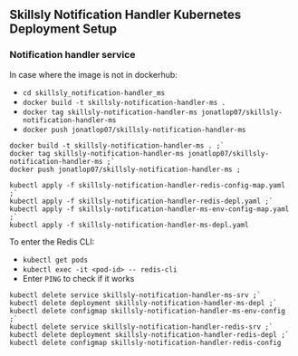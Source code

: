 ## Skillsly Notification Handler Kubernetes Deployment Setup
### Notification handler service
In case where the image is not in dockerhub:
- `cd skillsly_notification-handler_ms`
- `docker build -t skillsly-notification-handler-ms .`
- `docker tag skillsly-notification-handler-ms jonatlop07/skillsly-notification-handler-ms`
- `docker push jonatlop07/skillsly-notification-handler-ms`

```
docker build -t skillsly-notification-handler-ms . ;`
docker tag skillsly-notification-handler-ms jonatlop07/skillsly-notification-handler-ms ;`
docker push jonatlop07/skillsly-notification-handler-ms ;
```

```
kubectl apply -f skillsly-notification-handler-redis-config-map.yaml ;`
kubectl apply -f skillsly-notification-handler-redis-depl.yaml ;`
kubectl apply -f skillsly-notification-handler-ms-env-config-map.yaml ;`
kubectl apply -f skillsly-notification-handler-ms-depl.yaml
```

To enter the Redis CLI:

- `kubectl get pods`
- `kubectl exec -it <pod-id> -- redis-cli`
- Enter `PING` to check if it works

```
kubectl delete service skillsly-notification-handler-ms-srv ;`
kubectl delete deployment skillsly-notification-handler-ms-depl ;`
kubectl delete configmap skillsly-notification-handler-ms-env-config ;`
kubectl delete service skillsly-notification-handler-redis-srv ;`
kubectl delete deployment skillsly-notification-handler-redis-depl ;`
kubectl delete configmap skillsly-notification-handler-redis-config
```
